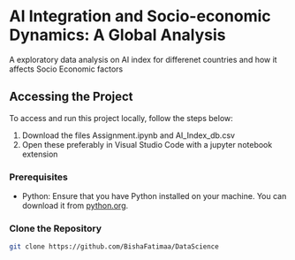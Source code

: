 # AI Integration and Socio-economic Dynamics: A Global Analysis
A exploratory data analysis on AI index for differenet countries and how it affects Socio Economic factors

## Accessing the Project

To access and run this project locally, follow the steps below:
1. Download the files Assignment.ipynb and AI_Index_db.csv
2. Open these preferably in Visual Studio Code with a jupyter notebook extension

### Prerequisites

- Python: Ensure that you have Python installed on your machine. You can download it from [python.org](https://www.python.org/downloads/).

### Clone the Repository

```bash
git clone https://github.com/BishaFatimaa/DataScience
